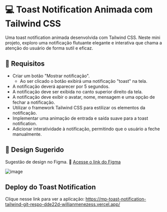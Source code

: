# 💻 Toast Notification Animada com Tailwind CSS

Uma toast notification animada desenvolvida com Tailwind CSS. Neste mini projeto, exploro uma notificação flutuante elegante e interativa que chama a atenção do usuário de forma sutil e eficaz.

## 🔨 Requisitos
- Criar um botão "Mostrar notificação".
  - Ao ser clicado o botão exibirá uma notificação "toast" na tela.
- A notificação deverá aparecer por 5 segundos.
- A notificação deve ser exibida no canto superior direito da tela.
- A notificação deve exibir o avatar, nome, mensagem e uma opção de fechar a notificação.
- Utilizar o framework Tailwind CSS para estilizar os elementos da notificação.
- Implementar uma animação de entrada e saída suave para a toast notification.
- Adicionar interatividade à notificação, permitindo que o usuário a feche manualmente.

## 🎨 Design Sugerido
Sugestão de design no Figma.
🔗 [Acesse o link do Figma](https://www.figma.com/file/suvmja6210ggZOO6Cpehjl/Mini-Projetos---Codante.io?type=design&node-id=842-2&t=oN6VwRLUthsAP1Uv-0)

![image](https://github.com/codante-io/mp-toast-notification-tailwind/assets/6475893/6122446f-5adc-4463-ba84-77a262548e09)

## Deploy do Toast Notification
Clique nesse link para ver a aplicação: https://mp-toast-notification-tailwind-git-respo-dde22d-willianmenezess.vercel.app/
